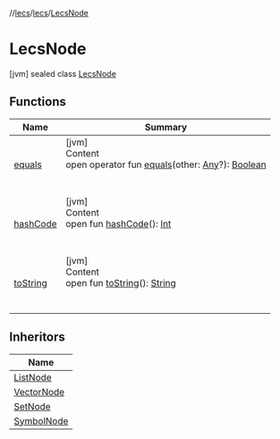 //[lecs](../../index.md)/[lecs](../index.md)/[LecsNode](index.md)



# LecsNode  
 [jvm] sealed class [LecsNode](index.md)   


## Functions  
  
|  Name|  Summary| 
|---|---|
| <a name="kotlin/Any/equals/#kotlin.Any?/PointingToDeclaration/"></a>[equals](../-token/index.md#%5Bkotlin%2FAny%2Fequals%2F%23kotlin.Any%3F%2FPointingToDeclaration%2F%5D%2FFunctions%2F-1033547195)| <a name="kotlin/Any/equals/#kotlin.Any?/PointingToDeclaration/"></a>[jvm]  <br>Content  <br>open operator fun [equals](../-token/index.md#%5Bkotlin%2FAny%2Fequals%2F%23kotlin.Any%3F%2FPointingToDeclaration%2F%5D%2FFunctions%2F-1033547195)(other: [Any](https://kotlinlang.org/api/latest/jvm/stdlib/kotlin/-any/index.html)?): [Boolean](https://kotlinlang.org/api/latest/jvm/stdlib/kotlin/-boolean/index.html)  <br><br><br>
| <a name="kotlin/Any/hashCode/#/PointingToDeclaration/"></a>[hashCode](../-token/index.md#%5Bkotlin%2FAny%2FhashCode%2F%23%2FPointingToDeclaration%2F%5D%2FFunctions%2F-1033547195)| <a name="kotlin/Any/hashCode/#/PointingToDeclaration/"></a>[jvm]  <br>Content  <br>open fun [hashCode](../-token/index.md#%5Bkotlin%2FAny%2FhashCode%2F%23%2FPointingToDeclaration%2F%5D%2FFunctions%2F-1033547195)(): [Int](https://kotlinlang.org/api/latest/jvm/stdlib/kotlin/-int/index.html)  <br><br><br>
| <a name="kotlin/Any/toString/#/PointingToDeclaration/"></a>[toString](../-token/index.md#%5Bkotlin%2FAny%2FtoString%2F%23%2FPointingToDeclaration%2F%5D%2FFunctions%2F-1033547195)| <a name="kotlin/Any/toString/#/PointingToDeclaration/"></a>[jvm]  <br>Content  <br>open fun [toString](../-token/index.md#%5Bkotlin%2FAny%2FtoString%2F%23%2FPointingToDeclaration%2F%5D%2FFunctions%2F-1033547195)(): [String](https://kotlinlang.org/api/latest/jvm/stdlib/kotlin/-string/index.html)  <br><br><br>


## Inheritors  
  
|  Name| 
|---|
| <a name="lecs/ListNode///PointingToDeclaration/"></a>[ListNode](../-list-node/index.md)
| <a name="lecs/VectorNode///PointingToDeclaration/"></a>[VectorNode](../-vector-node/index.md)
| <a name="lecs/SetNode///PointingToDeclaration/"></a>[SetNode](../-set-node/index.md)
| <a name="lecs/SymbolNode///PointingToDeclaration/"></a>[SymbolNode](../-symbol-node/index.md)

